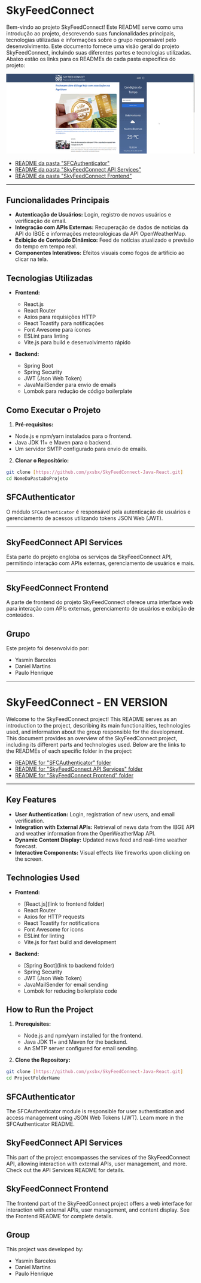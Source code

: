 # SkyFeedConnect

Bem-vindo ao projeto SkyFeedConnect! Este README serve como uma introdução ao projeto, descrevendo suas funcionalidades principais, tecnologias utilizadas e informações sobre o grupo responsável pelo desenvolvimento. Este documento fornece uma visão geral do projeto SkyFeedConnect, incluindo suas diferentes partes e tecnologias utilizadas. Abaixo estão os links para os READMEs de cada pasta específica do projeto:

![SkyFeedConnect Gif](\screenshots\project.gif)

- [README da pasta "SFCAuthenticator"](\SFCAuthenticator\README.md)
- [README da pasta "SkyFeedConnect API Services"](\SkyFeedConnectAPI\README.md)
- [README da pasta "SkyFeedConnect Frontend"](\vite-project\public\README.md)

---

## Funcionalidades Principais

- **Autenticação de Usuários:** Login, registro de novos usuários e verificação de email.
- **Integração com APIs Externas:** Recuperação de dados de notícias da API do IBGE e informações meteorológicas da API OpenWeatherMap.
- **Exibição de Conteúdo Dinâmico:** Feed de notícias atualizado e previsão do tempo em tempo real.
- **Componentes Interativos:** Efeitos visuais como fogos de artifício ao clicar na tela.

## Tecnologias Utilizadas

- **Frontend:**

  - React.js
  - React Router
  - Axios para requisições HTTP
  - React Toastify para notificações
  - Font Awesome para ícones
  - ESLint para linting
  - Vite.js para build e desenvolvimento rápido

- **Backend:**
  - Spring Boot
  - Spring Security
  - JWT (Json Web Token)
  - JavaMailSender para envio de emails
  - Lombok para redução de código boilerplate

## Como Executar o Projeto

1. **Pré-requisitos:**

- Node.js e npm/yarn instalados para o frontend.
- Java JDK 11+ e Maven para o backend.
- Um servidor SMTP configurado para envio de emails.

2. **Clonar o Repositório:**

```bash
git clone [https://github.com/yxsbx/SkyFeedConnect-Java-React.git]
cd NomeDaPastaDoProjeto
```

## SFCAuthenticator

O módulo `SFCAuthenticator` é responsável pela autenticação de usuários e gerenciamento de acessos utilizando tokens JSON Web (JWT).

---

## SkyFeedConnect API Services

Esta parte do projeto engloba os serviços da SkyFeedConnect API, permitindo interação com APIs externas, gerenciamento de usuários e mais.

---

## SkyFeedConnect Frontend

A parte de frontend do projeto SkyFeedConnect oferece uma interface web para interação com APIs externas, gerenciamento de usuários e exibição de conteúdos.

## Grupo

Este projeto foi desenvolvido por:

- Yasmin Barcelos
- Daniel Martins
- Paulo Henrique

---

# SkyFeedConnect - EN VERSION

Welcome to the SkyFeedConnect project! This README serves as an introduction to the project, describing its main functionalities, technologies used, and information about the group responsible for the development. This document provides an overview of the SkyFeedConnect project, including its different parts and technologies used. Below are the links to the READMEs of each specific folder in the project:

- [README for "SFCAuthenticator" folder](\SFCAuthenticator\README.md)
- [README for "SkyFeedConnect API Services" folder](\SkyFeedConnectAPI\README.md)
- [README for "SkyFeedConnect Frontend" folder](\vite-project\public\README.md)

---

## Key Features

- **User Authentication:** Login, registration of new users, and email verification.
- **Integration with External APIs:** Retrieval of news data from the IBGE API and weather information from the OpenWeatherMap API.
- **Dynamic Content Display:** Updated news feed and real-time weather forecast.
- **Interactive Components:** Visual effects like fireworks upon clicking on the screen.

## Technologies Used

- **Frontend:**

  - [React.js](link to frontend folder)
  - React Router
  - Axios for HTTP requests
  - React Toastify for notifications
  - Font Awesome for icons
  - ESLint for linting
  - Vite.js for fast build and development

- **Backend:**
  - [Spring Boot](link to backend folder)
  - Spring Security
  - JWT (Json Web Token)
  - JavaMailSender for email sending
  - Lombok for reducing boilerplate code

## How to Run the Project

1. **Prerequisites:**

   - Node.js and npm/yarn installed for the frontend.
   - Java JDK 11+ and Maven for the backend.
   - An SMTP server configured for email sending.

2. **Clone the Repository:**

```bash
git clone [https://github.com/yxsbx/SkyFeedConnect-Java-React.git]
cd ProjectFolderName
```

## SFCAuthenticator

The SFCAuthenticator module is responsible for user authentication and access management using JSON Web Tokens (JWT). Learn more in the SFCAuthenticator README.

## SkyFeedConnect API Services

This part of the project encompasses the services of the SkyFeedConnect API, allowing interaction with external APIs, user management, and more. Check out the API Services README for details.

## SkyFeedConnect Frontend

The frontend part of the SkyFeedConnect project offers a web interface for interaction with external APIs, user management, and content display. See the Frontend README for complete details.

## Group

This project was developed by:

- Yasmin Barcelos
- Daniel Martins
- Paulo Henrique
